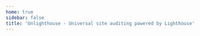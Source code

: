 ```yaml
---
home: true
sidebar: false
title: 'Unlighthouse - Universal site auditing powered by Lighthouse'
---
```


<Home />
